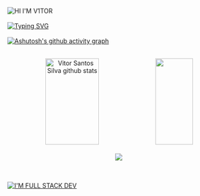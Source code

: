 ![HI I'M V1TOR](https://user-images.githubusercontent.com/121408231/225813385-649dbd0f-bb54-4215-b002-847f31f48e57.png)
</BR></BR>
[![Typing SVG](https://readme-typing-svg.herokuapp.com/?color=eacdc5&size=35&center=true&vCenter=true&width=1000&lines=HELLO,+MY+NAME+is+Vitor+Santos;I'm+19+years+old;I'm+from+Brasil,+SP;I+study+at+Rocketseat;Be+Welcome!+:%29)](https://git.io/typing-svg)
</BR></BR>
[![Ashutosh's github activity graph](https://github-readme-activity-graph.cyclic.app/graph?username=itsV1tor&bg_color=eacdc5&color=0f0f0f&line=0f0f0f&point=fefefc&area=true&hide_border=true)](https://github.com/ashutosh00710/github-readme-activity-graph)
</BR></BR>
<div align="center">  
  <img width="49%" height="195px" src="https://github-readme-stats.vercel.app/api?username=itsV1tor&show_icons=true&count_private=true&hide_border=true&title_color=eacdc5&icon_color=eacdc5&text_color=ffffff&bg_color=0d1117" alt="Vitor Santos Silva github stats" /> 
  <img width="41%" height="195px" src="https://github-readme-stats.vercel.app/api/top-langs/?username=itsV1tor&layout=compact&hide_border=true&title_color=0f0f0f&text_color=0f0f0f&bg_color=eacdc5" />
</div>
</BR>
<div align="center">  
<a href="https://www.instagram.com/h_4_k_v/" target="_blank"><img src="https://img.shields.io/badge/-Instagram-eacdc5?style=for-the-badge&logo=Instagram&logoColor=black"</a>
</div>
</BR></BR>

 ![I'M FULL STACK DEV](https://user-images.githubusercontent.com/121408231/225947106-927c594c-3b5d-4740-8688-b03b4780a070.png)
